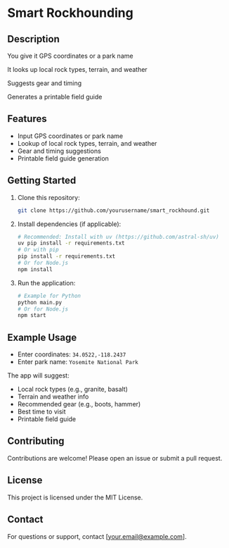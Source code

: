 # Smart Rockhounding

## Description

You give it GPS coordinates or a park name

It looks up local rock types, terrain, and weather

Suggests gear and timing

Generates a printable field guide

## Features

- Input GPS coordinates or park name
- Lookup of local rock types, terrain, and weather
- Gear and timing suggestions
- Printable field guide generation

## Getting Started

1. Clone this repository:

   ```sh
   git clone https://github.com/yourusername/smart_rockhound.git
   ```

2. Install dependencies (if applicable):

   ```sh
   # Recommended: Install with uv (https://github.com/astral-sh/uv)
   uv pip install -r requirements.txt
   # Or with pip
   pip install -r requirements.txt
   # Or for Node.js
   npm install
   ```

3. Run the application:

   ```sh
   # Example for Python
   python main.py
   # Or for Node.js
   npm start
   ```

## Example Usage

- Enter coordinates: `34.0522,-118.2437`
- Enter park name: `Yosemite National Park`

The app will suggest:

- Local rock types (e.g., granite, basalt)
- Terrain and weather info
- Recommended gear (e.g., boots, hammer)
- Best time to visit
- Printable field guide

## Contributing

Contributions are welcome! Please open an issue or submit a pull request.

## License

This project is licensed under the MIT License.

## Contact

For questions or support, contact [your.email@example.com].
